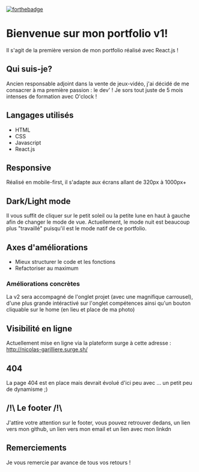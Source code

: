 [![forthebadge](https://forthebadge.com/images/badges/made-with-javascript.svg)](https://forthebadge.com)
# Bienvenue sur mon portfolio v1!

Il s'agit de la première version de mon portfolio réalisé avec React.js !

## Qui suis-je?

Ancien responsable adjoint dans la vente de jeux-vidéo, j'ai décidé de me consacrer à ma première passion : le dev' ! Je sors tout juste de 5 mois intenses de formation avec O'clock !

## Langages utilisés

* HTML
* CSS
* Javascript
* React.js

## Responsive

Réalisé en mobile-first, il s'adapte aux écrans allant de 320px à 1000px+

## Dark/Light mode 

Il vous suffit de cliquer sur le petit soleil ou la petite lune en haut à gauche afin de changer le mode de vue. Actuellement, le mode nuit est beaucoup plus "travaillé" puisqu'il est le mode natif de ce portfolio.

## Axes d'améliorations

- Mieux structurer le code et les fonctions
- Refactoriser au maximum

### Améliorations concrètes 

La v2 sera accompagné de l'onglet projet (avec une magnifique carrousel), d'une plus grande intéractivé sur l'onglet compétences ainsi qu'un bouton cliquable sur le home (en lieu et place de ma photo)

## Visibilité en ligne

Actuellement mise en ligne via la plateform surge à cette adresse : http://nicolas-garilliere.surge.sh/

## 404 ##

La page 404 est en place mais devrait évolué d'ici peu avec ... un petit peu de dynamisme ;)

## /!\ Le footer /!\

J'attire votre attention sur le footer, vous pouvez retrouver dedans, un lien vers mon github, un lien vers mon email et un lien avec mon linkdn
## Remerciements

Je vous remercie par avance de tous vos retours !
